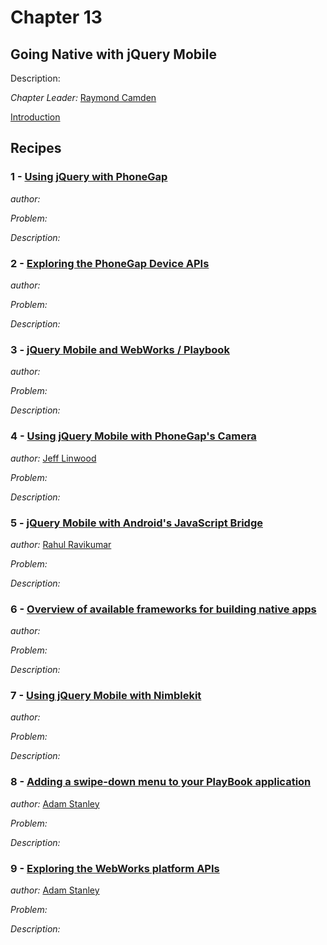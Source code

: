 # Chapter 13

## Going Native with jQuery Mobile

Description: 

*Chapter Leader:* <a href="mailto:raymondcamden@gmail.com">Raymond Camden</a>

<a href="/jquerymobilecookbook/book/blob/master/13-going-native-with-jquery-mobile/introduction.adoc">Introduction</a>

## Recipes

### 1 - <a href="/jquerymobilecookbook/book/blob/master/13-going-native-with-jquery-mobile/recipe-1.adoc">Using jQuery with PhoneGap</a>
*author:* <a href="mailto:"></a>

*Problem:* 

*Description:*

### 2 - <a href="/jquerymobilecookbook/book/blob/master/13-going-native-with-jquery-mobile/recipe-2.adoc">Exploring the PhoneGap Device APIs</a>
*author:* <a href="mailto:"></a>

*Problem:* 

*Description:*


### 3 - <a href="/jquerymobilecookbook/book/blob/master/13-going-native-with-jquery-mobile/recipe-3.adoc">jQuery Mobile and WebWorks / Playbook</a>
*author:* <a href="mailto:"></a>

*Problem:* 

*Description:*


### 4 - <a href="/jquerymobilecookbook/book/blob/master/13-going-native-with-jquery-mobile/recipe-4.adoc">Using jQuery Mobile with PhoneGap's Camera</a>
*author:* <a href="mailto:jlinwood@gmail.com">Jeff Linwood</a>

*Problem:* 

*Description:*


### 5 - <a href="/jquerymobilecookbook/book/blob/master/13-going-native-with-jquery-mobile/recipe-5.adoc">jQuery Mobile with Android's JavaScript Bridge</a>
*author:* <a href="mailto:rahulrav@outlook.com">Rahul Ravikumar</a>

*Problem:* 

*Description:*


### 6 - <a href="/jquerymobilecookbook/book/blob/master/13-going-native-with-jquery-mobile/recipe-6.adoc">Overview of available frameworks for building native apps</a>
*author:* <a href="mailto:"></a>

*Problem:* 

*Description:*


### 7 - <a href="/jquerymobilecookbook/book/blob/master/13-going-native-with-jquery-mobile/recipe-7.adoc">Using jQuery Mobile with Nimblekit</a>
*author:* <a href="mailto:"></a>

*Problem:* 

*Description:*


### 8 - <a href="/jquerymobilecookbook/book/blob/master/13-going-native-with-jquery-mobile/recipe-8.adoc">Adding a swipe-down menu to your PlayBook application</a>
*author:* <a href="mailto:astanley@rim.com">Adam Stanley</a>

*Problem:* 

*Description:*


### 9 - <a href="/jquerymobilecookbook/book/blob/master/13-going-native-with-jquery-mobile/recipe-9.adoc">Exploring the WebWorks platform APIs</a>
*author:* <a href="mailto:astanley@rim.com">Adam Stanley</a>

*Problem:* 

*Description:*
